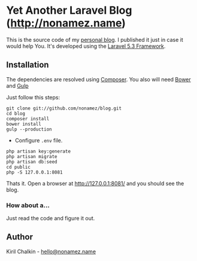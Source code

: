 # Yet Another Laravel Blog (http://nonamez.name)

This is the source code of my [personal blog](http://nonamez.name). I published it just in case it would help You. It's developed using the [Laravel 5.3 Framework](http://laravel.com/docs/5.3).

## Installation

The dependencies are resolved using [Composer](http://getcomposer.org/). You also will need [Bower](http://bower.io) and [Gulp](http://gulpjs.com)

Just follow this steps:

```
git clone git://github.com/nonamez/blog.git
cd blog
composer install
bower install
gulp --production
```
* Configure `.env` file.

```
php artisan key:generate
php artisan migrate
php artisan db:seed
cd public
php -S 127.0.0.1:8081
```
Thats it. Open a browser at http://127.0.0.1:8081/ and you should see the blog.

### How about a...
Just read the code and figure it out.

## Author
Kiril Chalkin - <hello@nonamez.name>